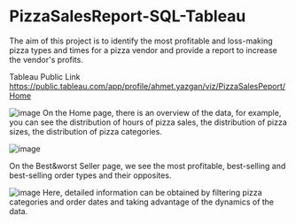 # PizzaSalesReport-SQL-Tableau

The aim of this project is to identify the most profitable and loss-making pizza types and times for a pizza vendor and provide a report to increase the vendor's profits.

Tableau Public Link
https://public.tableau.com/app/profile/ahmet.yazgan/viz/PizzaSalesPeport/Home

![image](https://github.com/AhmetYazgan/PizzaSalesReport-SQL-Tableau-/assets/130467590/50bc4ca1-1e1e-4a31-8a07-879b838aa5a2)
On the Home page, there is an overview of the data, for example, you can see the distribution of hours of pizza sales, the distribution of pizza sizes, the distribution of pizza categories.

![image](https://github.com/AhmetYazgan/PizzaSalesReport-SQL-Tableau-/assets/130467590/07ab0eaf-51ce-4e59-bd22-69e706cafbbc)

On the Best&worst Seller page, we see the most profitable, best-selling and best-selling order types and their opposites.

![image](https://github.com/AhmetYazgan/PizzaSalesReport-SQL-Tableau-/assets/130467590/2b889c52-e786-46b9-9d79-882f02e5197e)
Here, detailed information can be obtained by filtering pizza categories and order dates and taking advantage of the dynamics of the data.
